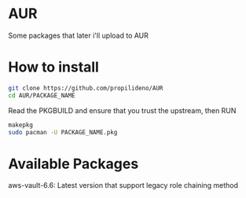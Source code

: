 # AUR
Some packages that later i'll upload to AUR

# How to install
```bash
git clone https://github.com/propilideno/AUR
cd AUR/PACKAGE_NAME
```
Read the PKGBUILD and ensure that you trust the upstream, then RUN
```bash
makepkg
sudo pacman -U PACKAGE_NAME.pkg
```

# Available Packages
aws-vault-6.6: Latest version that support legacy role chaining method
